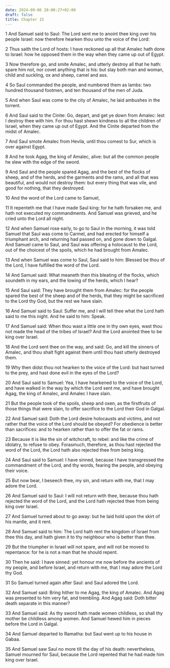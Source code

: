 ```yaml
---
date: 2024-09-06 20:00:27+02:00
draft: false
title: Chapter 15
---
```




1 And Samuel said to Saul: The Lord sent me to anoint thee king over his people Israel: now therefore hearken thou unto the voice of the Lord:

2 Thus saith the Lord of hosts: I have reckoned up all that Amalec hath done to Israel: how he opposed them in the way when they came up out of Egypt.

3 Now therefore go, and smite Amalec, and utterly destroy all that he hath: spare him not, nor covet anything that is his: but slay both man and woman, child and suckling, ox and sheep, camel and ass.

4 So Saul commanded the people, and numbered them as lambs: two hundred thousand footmen, and ten thousand of the men of Juda.

5 And when Saul was come to the city of Amalec, he laid ambushes in the torrent.

6 And Saul said to the Cinite: Go, depart, and get ye down from Amalec: lest I destroy thee with him. For thou hast shewn kindness to all the children of Israel, when they came up out of Egypt. And the Cinite departed from the midst of Amalec.

7 And Saul smote Amalec from Hevila, until thou comest to Sur, which is over against Egypt.

8 And he took Agag, the king of Amalec, alive: but all the common people he slew with the edge of the sword.

9 And Saul and the people spared Agag, and the best of the flocks of sheep, and of the herds, and the garments and the rams, and all that was beautiful, and would not destroy them: but every thing that was vile, and good for nothing, that they destroyed.

10 And the word of the Lord came to Samuel,

11 It repenteth me that I have made Saul king: for he hath forsaken me, and hath not executed my commandments. And Samuel was grieved, and he cried unto the Lord all night.

12 And when Samuel rose early, to go to Saul in the morning, it was told Samuel that Saul was come to Carmel, and had erected for himself a triumphant arch, and returning had passed on, and gone down to Galgal. And Samuel came to Saul, and Saul was offering a holocaust to the Lord, out of the choicest of the spoils, which he had brought from Amalec.

13 And when Samuel was come to Saul, Saul said to him: Blessed be thou of the Lord, I have fulfilled the word of the Lord.

14 And Samuel said: What meaneth then this bleating of the flocks, which soundeth in my ears, and the lowing of the herds, which I hear?

15 And Saul said: They have brought them from Amalec: for the people spared the best of the sheep and of the herds, that they might be sacrificed to the Lord thy God, but the rest we have slain.

16 And Samuel said to Saul: Suffer me, and I will tell thee what the Lord hath said to me this night. And he said to him: Speak.

17 And Samuel said: When thou wast a little one in thy own eyes, wast thou not made the head of the tribes of Israel? And the Lord anointed thee to be king over Israel.

18 And the Lord sent thee on the way, and said: Go, and kill the sinners of Amalec, and thou shalt fight against them until thou hast utterly destroyed them.

19 Why then didst thou not hearken to the voice of the Lord: but hast turned to the prey, and hast done evil in the eyes of the Lord?

20 And Saul said to Samuel: Yea, I have hearkened to the voice of the Lord, and have walked in the way by which the Lord sent me, and have brought Agag, the king of Amalec, and Amalec I have slain.

21 But the people took of the spoils, sheep and oxen, as the firstfruits of those things that were slain, to offer sacrifice to the Lord their God in Galgal.

22 And Samuel said: Doth the Lord desire holocausts and victims, and not rather that the voice of the Lord should be obeyed? For obedience is better than sacrifices: and to hearken rather than to offer the fat or rams.

23 Because it is like the sin of witchcraft, to rebel: and like the crime of idolatry, to refuse to obey. Forasmuch, therefore, as thou hast rejected the word of the Lord, the Lord hath also rejected thee from being king.

24 And Saul said to Samuel: I have sinned, because I have transgressed the commandment of the Lord, and thy words, fearing the people, and obeying their voice.

25 But now bear, I beseech thee, my sin, and return with me, that I may adore the Lord.

26 And Samuel said to Saul: I will not return with thee, because thou hath rejected the word of the Lord, and the Lord hath rejected thee from being king over Israel.

27 And Samuel turned about to go away: but he laid hold upon the skirt of his mantle, and it rent.

28 And Samuel said to him: The Lord hath rent the kingdom of Israel from thee this day, and hath given it to thy neighbour who is better than thee.

29 But the triumpher in Israel will not spare, and will not be moved to repentance: for he is not a man that he should repent.

30 Then he said: I have sinned: yet honour me now before the ancients of my people, and before Israel, and return with me, that I may adore the Lord thy God.

31 So Samuel turned again after Saul: and Saul adored the Lord.

32 And Samuel said: Bring hither to me Agag, the king of Amalec. And Agag was presented to him very fat, and trembling. And Agag said: Doth bitter death separate in this manner?

33 And Samuel said: As thy sword hath made women childless, so shall thy mother be childless among women. And Samuel hewed him in pieces before the Lord in Galgal.

34 And Samuel departed to Ramatha: but Saul went up to his house in Gabaa.

35 And Samuel saw Saul no more till the day of his death: nevertheless, Samuel mourned for Saul, because the Lord repented that he had made him king over Israel.

